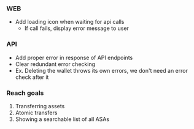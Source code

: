 ### WEB

- Add loading icon when waiting for api calls
  - If call fails, display error message to user 

### API

- Add proper error in response of API endpoints
-  Clear redundant error checking
  - Ex. Deleting the wallet throws its own errors, we don't need an error check after it


### Reach goals

1. Transferring assets
2. Atomic transfers
3. Showing a searchable list of all ASAs